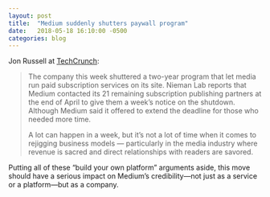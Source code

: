 ```yaml
---
layout: post
title:  "Medium suddenly shutters paywall program"
date:   2018-05-18 16:10:00 -0500
categories: blog
---
```


Jon Russell at [TechCrunch](https://techcrunch.com/2018/05/10/mediums-latest-pivot-leaves-some-independent-media-in-the-lurch/):

>The company this week shuttered a two-year program that let media run paid subscription services on its site. Nieman Lab reports that Medium contacted its 21 remaining subscription publishing partners at the end of April to give them a week’s notice on the shutdown. Although Medium said it offered to extend the deadline for those who needed more time.
>
>A lot can happen in a week, but it’s not a lot of time when it comes to rejigging business models — particularly in the media industry where revenue is sacred and direct relationships with readers are savored.

Putting all of these “build your own platform” arguments aside, this move should have a serious impact on Medium’s credibility—not just as a service or a platform—but as a company.
